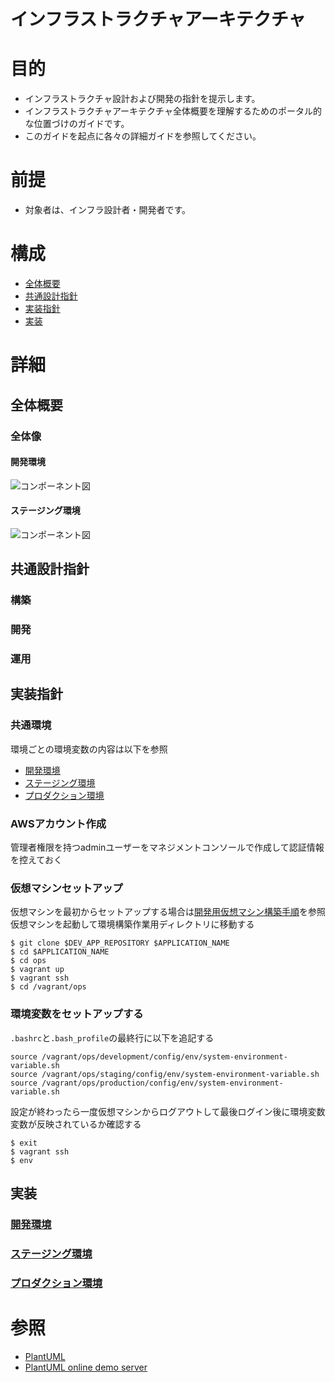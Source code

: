 # インフラストラクチャアーキテクチャ

# 目的
+ インフラストラクチャ設計および開発の指針を提示します。
+ インフラストラクチャアーキテクチャ全体概要を理解するためのポータル的な位置づけのガイドです。
+ このガイドを起点に各々の詳細ガイドを参照してください。

# 前提
+ 対象者は、インフラ設計者・開発者です。

# 構成
+ [全体概要](#1)
+ [共通設計指針](#2)
+ [実装指針](#3)
+ [実装](#4)

# 詳細
## <a name="1">全体概要</a>
### 全体像
#### 開発環境
  
  ![コンポーネント図](./development/img/components.png)

#### ステージング環境
  
  ![コンポーネント図](./staging/img/components.png)
  
  
     
## <a name="2">共通設計指針</a>
### 構築
### 開発
### 運用
## <a name="3">実装指針</a>
### 共通環境
環境ごとの環境変数の内容は以下を参照

+ [開発環境](./ops/development/config/env/system-environment-variable.sh)
+ [ステージング環境](./ops/staging/config/env/system-environment-variable.sh)
+ [プロダクション環境](./ops/production/config/env/system-environment-variable.sh)

### AWSアカウント作成
管理者権限を持つadminユーザーをマネジメントコンソールで作成して認証情報を控えておく

### 仮想マシンセットアップ
仮想マシンを最初からセットアップする場合は[開発用仮想マシン構築手順](./development/src/build/vm/README.md)を参照
仮想マシンを起動して環境構築作業用ディレクトリに移動する
```
$ git clone $DEV_APP_REPOSITORY $APPLICATION_NAME
$ cd $APPLICATION_NAME
$ cd ops
$ vagrant up
$ vagrant ssh
$ cd /vagrant/ops
```

### 環境変数をセットアップする
`.bashrc`と`.bash_profile`の最終行に以下を追記する
```
source /vagrant/ops/development/config/env/system-environment-variable.sh
source /vagrant/ops/staging/config/env/system-environment-variable.sh
source /vagrant/ops/production/config/env/system-environment-variable.sh
```
設定が終わったら一度仮想マシンからログアウトして最後ログイン後に環境変数変数が反映されているか確認する  
```
$ exit
$ vagrant ssh
$ env
```

## <a name="4">実装</a>
### [開発環境](./development/README.md)
### [ステージング環境](./staging/README.md)
### [プロダクション環境](./production/README.md)

# 参照
+ [PlantUML](http://www.plantuml.com)
+ [PlantUML online demo server](http://www.plantuml.com/plantuml/uml/SyfFKj2rKt3CoKnELR1Io4ZDoSa70000)

